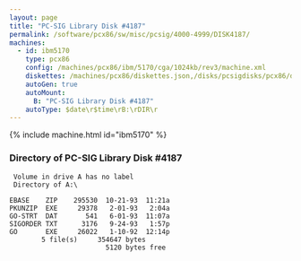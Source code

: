 ```yaml
---
layout: page
title: "PC-SIG Library Disk #4187"
permalink: /software/pcx86/sw/misc/pcsig/4000-4999/DISK4187/
machines:
  - id: ibm5170
    type: pcx86
    config: /machines/pcx86/ibm/5170/cga/1024kb/rev3/machine.xml
    diskettes: /machines/pcx86/diskettes.json,/disks/pcsigdisks/pcx86/diskettes.json
    autoGen: true
    autoMount:
      B: "PC-SIG Library Disk #4187"
    autoType: $date\r$time\rB:\rDIR\r
---
```


{% include machine.html id="ibm5170" %}

### Directory of PC-SIG Library Disk #4187

     Volume in drive A has no label
     Directory of A:\

    EBASE    ZIP    295530  10-21-93  11:21a
    PKUNZIP  EXE     29378   2-01-93   2:04a
    GO-STRT  DAT       541   6-01-93  11:07a
    SIGORDER TXT      3176   9-24-93   1:57p
    GO       EXE     26022   1-10-92  12:14p
            5 file(s)     354647 bytes
                            5120 bytes free
